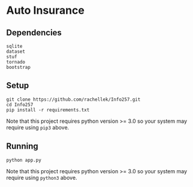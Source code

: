 # Auto Insurance

## Dependencies
```
sqlite
dataset
stuf
tornado
bootstrap
```

## Setup
```
git clone https://github.com/rachellek/Info257.git
cd Info257
pip install -r requirements.txt
```

Note that this project requires python version >= 3.0 so your system may require using `pip3` above.

## Running
```
python app.py
```

Note that this project requires python version >= 3.0 so your system may require using `python3` above.